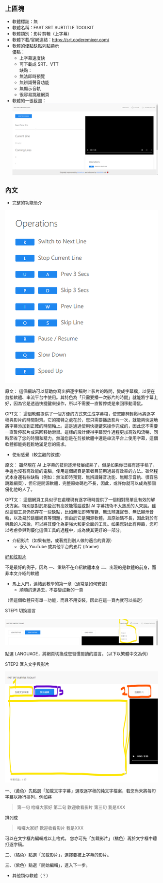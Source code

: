 ## 上區塊

* 軟體標誌：無
* 軟體名稱：FAST SRT SUBTITLE TOOLKIT
* 軟體類別：影片剪輯（上字幕）
* 軟體下載/官網連結：<https://srt.coderemixer.com/>
* 軟體的優點缺點列點顯示  
    優點：
    * 上字幕速度快
    * 可下載成 SRT、VTT  
    缺點：
    * 無法即時預覽
    * 無辨識聲音功能
    * 無顯示音軌
    * 很容易跳離網頁
* 軟體的一張截圖：![Alt text](image-1.png)

## 內文

* 完整的功能簡介

![Alt text](image-2.png)

原文：
這個網站可以幫助你寫出把逐字稿對上影片的時間，變成字幕檔，以便在剪接軟體、串流平台中使用。其特色為「只需要播一次影片的時間」就能將字幕上好，因為它是透過快捷鍵來操作，所以不需要一直暫停或是來回移動滑鼠。

GPT文：
這個軟體提供了一個方便的方式來生成字幕檔，使您能夠輕鬆地將逐字稿與影片的時間對齊。它的獨特之處在於，您只需要播放影片一次，就能夠快速地將字幕添加到正確的時間軸上。這是通過使用快捷鍵來操作完成的，因此您不需要一直暫停影片或來回移動滑鼠。這樣的設計使得字幕製作過程更加高效和流暢，同時節省了您的時間和精力。無論您是在剪接軟體中還是串流平台上使用字幕，這個軟體都能夠輕鬆地滿足您的需求。

* 使用感覺（較主觀的敘述）

原文：
雖然現在 AI 上字幕的技術逐漸發展成熟了，但是如果你已經有逐字稿了，手邊也沒有高效能的電腦，使用這個網頁是筆者目前用過最有效率的方法。雖然程式本身還有些缺點（例如：無法即時預覽、無辨識聲音功能、無顯示音軌、很容易跳離網頁），但它是開源軟體，完整原始碼也不長，因此，或許你就可以成為那個優化他的人了。

GPT文：
這個網頁工具似乎在處理現有逐字稿時提供了一個相對簡單且有效的解決方案，特別是對於那些沒有高效能電腦或對 AI 字幕技術不太熟悉的人來說。雖然這個工具仍然存在一些缺點，比如無法即時預覽、無法辨識聲音、無法顯示音軌，以及易於跳離網頁等問題，但由於它是開源軟體，且原始碼不長，因此對於有興趣的人來說，可以將其優化為更強大和更全面的工具。如果您對此有興趣，您可以考慮參與到優化這個工具的過程中，成為使其更好的一部分。


* 介紹影片（如果有拍，或著找到別人做的適合的資源）
    * 嵌入 YouTube 或其他平台的影片 (iframe)

[好和弦影片](https://wiwi.video/w/ih6xvQwRPg2iaEFEyRQSPs)

不是最好的例子，因為
一、重點不在介紹軟體本身
二、出現的是軟體的前身，而非本文介紹的軟體


* 馬上入門，連結到教學的第一章（通常是如何安裝）
    * 順順的連過去，不要變成新的一頁

（但這個軟體只有單一功能，而且不用安裝，因此在這一頁內就可以搞定）



STEP1 切換語言

![Alt text](image-3.png)

點選 LANGUAGE，將網頁切換成您習慣閱讀的語言。（以下以繁體中文為例）

STEP2 匯入文字與影片

![Alt text](image-4.png)

一、（黃色）先點選「加載文字字幕」選取逐字稿的純文字檔案，若您尚未將每句字幕以換行排列，例如將

> 第一句 哈囉大家好
> 第二句 歡迎收看影片
> 第三句 我是XXX

排列成

> 哈囉大家好
> 歡迎收看影片
> 我是XXX

可以在文字框內編輯成以上格式。
您亦可先「加載影片」（橘色）再於文字框中聽打逐字稿。

二、（橘色）點選「加載影片」，選擇要被上字幕的影片。

三、（紫色）點選「開始編輯」，進入下一步。




* 其他類似軟體（？）